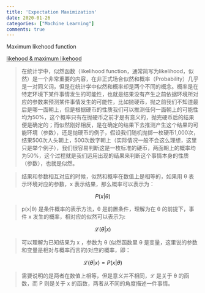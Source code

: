 ```yaml
---
title: 'Expectation Maximization'
date: 2020-01-26
categories: ["Machine Learning"]
comments: true
---
```



Maximum likehood function

[likehood & maximum likehood](http://fangs.in/post/thinkstats/likelihood/)

> 在统计学中，似然函数（likelihood function，通常简写为likelihood，似然）是一个非常重要的内容，在非正式场合似然和概率（Probability）几乎是一对同义词，但是在统计学中似然和概率却是两个不同的概念。概率是在特定环境下某件事情发生的可能性，也就是结果没有产生之前依据环境所对应的参数来预测某件事情发生的可能性，比如抛硬币，抛之前我们不知道最后是哪一面朝上，但是根据硬币的性质我们可以推测任何一面朝上的可能性均为50%，这个概率只有在抛硬币之前才是有意义的，抛完硬币后的结果便是确定的；而似然刚好相反，是在确定的结果下去推测产生这个结果的可能环境（参数），还是抛硬币的例子，假设我们随机抛掷一枚硬币1,000次，结果500次人头朝上，500次数字朝上（实际情况一般不会这么理想，这里只是举个例子），我们很容易判断这是一枚标准的硬币，两面朝上的概率均为50%，这个过程就是我们运用出现的结果来判断这个事情本身的性质（参数），也就是似然。

>结果和参数相互对应的时候，似然和概率在数值上是相等的，如果用 θ 表示环境对应的参数，x 表示结果，那么概率可以表示为：

$$P(x | \theta )$$  

> p(x\|θ) 是条件概率的表示方法，θ 是前置条件，理解为在 θ 的前提下，事件 x 发生的概率，相对应的似然可以表示为:  

$$\mathcal{L}(\theta | x)$$  

> 可以理解为已知结果为 x ，参数为 θ (似然函数里 θ 是变量，这里说的参数和变量是相对与概率而言的)对应的概率，即：  

$$\mathcal{L}(\theta | x)=P(x | \theta)$$    

> 需要说明的是两者在数值上相等，但是意义并不相同，$\mathcal{L}$ 是关于 θ 的函数，而 P 则是关于 x 的函数，两者从不同的角度描述一件事情。



